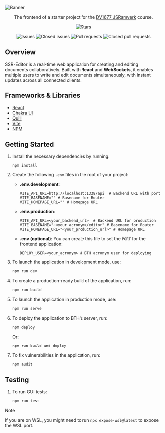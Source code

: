 ![Banner](public/img/ssr_editor.jpg)

<div align="center">

The frontend of a starter project for the [DV1677 JSRamverk](https://jsramverk.se) course.

![Stars](https://img.shields.io/github/stars/robjoh01/ssr-editor-frontend)

![Issues](https://img.shields.io/github/issues/robjoh01/ssr-editor-frontend)
![Closed issues](https://img.shields.io/github/issues-closed/robjoh01/ssr-editor-frontend)
![Pull requests](https://img.shields.io/github/issues-pr/robjoh01/ssr-editor-frontend)
![Closed pull requests](https://img.shields.io/github/issues-pr-closed/robjoh01/ssr-editor-frontend)

</div>

## Overview

SSR-Editor is a real-time web application for creating and editing documents collaboratively. Built with **React** and **WebSockets**, it enables multiple users to write and edit documents simultaneously, with instant updates across all connected clients.

## Frameworks & Libraries

- [React](https://react.dev)
- [Chakra UI](https://chakra-ui.com)
- [Quill](https://quilljs.com)
- [Vite](https://vitejs.dev)
- [NPM](https://www.npmjs.com)

## Getting Started

1. Install the necessary dependencies by running:
   ```bash
   npm install
   ```

2. Create the following `.env` files in the root of your project:

   - **.env.development**:
     ```
     VITE_API_URL=http://localhost:1338/api  # Backend URL with port
     VITE_BASENAME="" # Basename for Router
     VITE_HOMEPAGE_URL="" # Homepage URL
     ```

   - **.env.production**:
     ```
     VITE_API_URL=<your_backend_url>  # Backend URL for production
     VITE_BASENAME="~<your_acronym>/editor" # Basename for Router
     VITE_HOMEPAGE_URL="<your_production_url>" # Homepage URL
     ```

   - **.env (optional)**: You can create this file to set the `PORT` for the frontend application:
     ```
     DEPLOY_USER=<your_acronym> # BTH acronym user for deploying
     ```

3. To launch the application in development mode, use:
   ```bash
   npm run dev
   ```

4. To create a production-ready build of the application, run:
   ```bash
   npm run build
   ```

5. To launch the application in production mode, use:
   ```bash
   npm run serve
   ```

6. To deploy the application to BTH's server, run:
   ```bash
   npm deploy
   ```

   Or:

   ```bash
   npm run build-and-deploy
   ```

7. To fix vulnerabilities in the application, run:
   ```bash
   npm audit
   ```

## Testing

1. To run GUI tests:
   ```bash
   npm run test
   ```

> [!NOTE]
> If you are on WSL, you might need to run `npx expose-wsl@latest` to expose the WSL port.